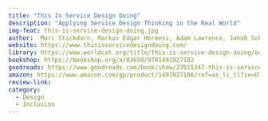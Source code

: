 ```yaml
---
title: "This Is Service Design Doing"
description: "Applying Service Design Thinking in the Real World"
img-feat: this-is-service-design-doing.jpg
author:  Marc Stickdorn, Markus Edgar Hormess, Adam Lawrence, Jakob Schneider
website: https://www.thisisservicedesigndoing.com/
library: https://www.worldcat.org/title/this-is-service-design-doing/oclc/1103569505?loc==
bookshop: https://bookshop.org/a/83650/9781491927182
goodreads: https://www.goodreads.com/book/show/27015347-this-is-service-design-doing
amazon: https://www.amazon.com/gp/product/1491927186/ref=as_li_tl?ie=UTF8&tag=govfresh-20&camp=1789&creative=9325&linkCode=as2&creativeASIN=1491927186&linkId=1ae363c44eb0a5994274c2c3881920da
review-link: 
category:
  - Design
  - Inclusion
---
```



